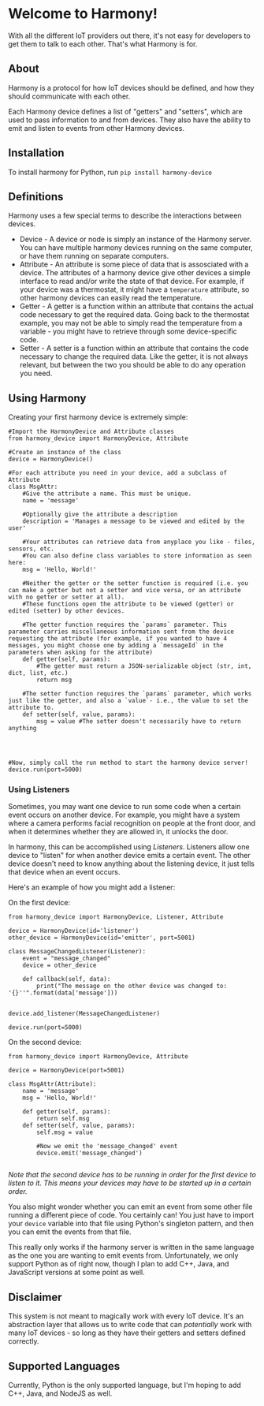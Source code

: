 # Welcome to Harmony!
With all the different IoT providers out there, it's not easy for developers to get them to talk to each other. That's what Harmony is for.

## About
Harmony is a protocol for how IoT devices should be defined, and how they should communicate with each other.

Each Harmony device defines a list of "getters" and "setters", which are used to pass information to and from devices. They also have the ability to emit and listen to events from other Harmony devices.

## Installation
To install harmony for Python, run `pip install harmony-device`

## Definitions
Harmony uses a few special terms to describe the interactions between devices.
- Device - A device or node is simply an instance of the Harmony server. You can have multiple harmony devices running on the same computer, or have them running on separate computers.
- Attribute - An attribute is some piece of data that is assosciated with a device. The attributes of a harmony device give other devices a simple interface to read and/or write the state of that device. For example, if your device was a thermostat, it might have a `temperature` attribute, so other harmony devices can easily read the temperature.
- Getter - A getter is a function within an attribute that contains the actual code necessary to get the required data. Going back to the thermostat example, you may not be able to simply read the temperature from a variable - you might have to retrieve through some device-specific code.
- Setter - A setter is a function within an attribute that contains the code necessary to change the required data. Like the getter, it is not always relevant, but between the two you should be able to do any operation you need.

## Using Harmony
Creating your first harmony device is extremely simple:
```
#Import the HarmonyDevice and Attribute classes
from harmony_device import HarmonyDevice, Attribute

#Create an instance of the class
device = HarmonyDevice()

#For each attribute you need in your device, add a subclass of Attribute
class MsgAttr:
    #Give the attribute a name. This must be unique.
    name = 'message'

    #Optionally give the attribute a description
    description = 'Manages a message to be viewed and edited by the user'

    #Your attributes can retrieve data from anyplace you like - files, sensors, etc.
    #You can also define class variables to store information as seen here: 
    msg = 'Hello, World!'

    #Neither the getter or the setter function is required (i.e. you can make a getter but not a setter and vice versa, or an attribute with no getter or setter at all). 
    #These functions open the attribute to be viewed (getter) or edited (setter) by other devices.

    #The getter function requires the `params` parameter. This parameter carries miscellaneous information sent from the device requesting the attribute (for example, if you wanted to have 4 messages, you might choose one by adding a `messageId` in the parameters when asking for the attribute) 
    def getter(self, params):
        #The getter must return a JSON-serializable object (str, int, dict, list, etc.)
        return msg

    #The setter function requires the `params` parameter, which works just like the getter, and also a `value`- i.e., the value to set the attribute to. 
    def setter(self, value, params):
        msg = value #The setter doesn't necessarily have to return anything
        



#Now, simply call the run method to start the harmony device server!
device.run(port=5000)
```

### Using Listeners
Sometimes, you may want one device to run some code when a certain event occurs on another device. For example, you might have a system where a camera performs facial recognition on people at the front door, and when it determines whether they are allowed in, it unlocks the door.

In harmony, this can be accomplished using *Listeners*. Listeners allow one device to "listen" for when another device emits a certain event. The other device doesn't need to know anything about the listening device, it just tells that device when an event occurs.

Here's an example of how you might add a listener:

On the first device:
```
from harmony_device import HarmonyDevice, Listener, Attribute

device = HarmonyDevice(id='listener')
other_device = HarmonyDevice(id='emitter', port=5001)

class MessageChangedListener(Listener):
    event = "message_changed"
    device = other_device
    
    def callback(self, data):
        print("The message on the other device was changed to: '{}''".format(data['message']))


device.add_listener(MessageChangedListener)

device.run(port=5000) 

```

On the second device:
```
from harmony_device import HarmonyDevice, Attribute

device = HarmonyDevice(port=5001)

class MsgAttr(Attribute):
    name = 'message'
    msg = 'Hello, World!'    

    def getter(self, params):
        return self.msg
    def setter(self, value, params):
        self.msg = value
        
        #Now we emit the 'message_changed' event
        device.emit('message_changed')


```


*Note that the second device has to be running in order for the first device to listen to it. This means your devices may have to be started up in a certain order.*


You also might wonder whether you can emit an event from some other file running a different piece of code. You certainly can! You just have to import your `device` variable into that file using Python's singleton pattern, and then you can emit the events from that file.

This really only works if the harmony server is written in the same language as the one you are wanting to emit events from. Unfortunately, we only support Python as of right now, though I plan to add C++, Java, and JavaScript versions at some point as well.


## Disclaimer

This system is not meant to magically work with every IoT device. It's an abstraction layer that allows us to write code that can *potentially* work with many IoT devices - so long as they have their getters and setters defined correctly.


## Supported Languages
Currently, Python is the only supported language, but I'm hoping to add C++, Java, and NodeJS as well.
